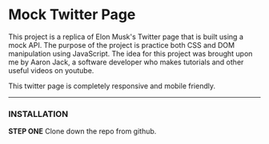 # Mock Twitter Page




This project is a replica of Elon Musk's Twitter page that is built using a mock API. The purpose of the project is practice both CSS and DOM manipulation using JavaScript. The idea for this project was brought upon me by Aaron Jack, a software developer who makes tutorials and other useful videos on youtube. 

This twitter page is completely responsive and mobile friendly.

--- 

### INSTALLATION

**STEP ONE** Clone down the repo from github. <br>
